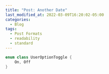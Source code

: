 ```yaml
---
title: "Post: Another Date"
last_modified_at: 2022-03-09T16:20:02-05:00
categories:
  - Blog
tags:
  - Post Formats
  - readability
  - standard
---
```


```kotlin
enum class UserOptionToggle {
    On, Off
}
```